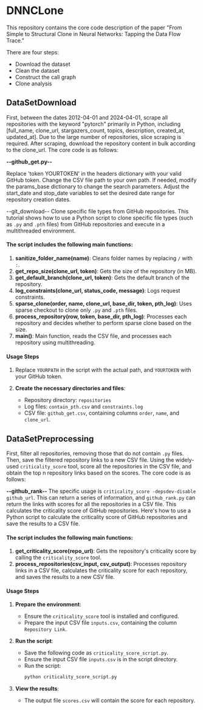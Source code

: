# DNNCLone
This repository contains the core code description of the paper "From Simple to Structural Clone in Neural Networks: Tapping the Data Flow Trace."

There are four steps:
- Download the dataset
- Clean the dataset
- Construct the call graph
- Clone analysis

## DataSetDownload
First, between the dates 2012-04-01 and 2024-04-01, scrape all repositories with the keyword "pytorch" primarily in Python, including [full_name, clone_url, stargazers_count, topics, description, created_at, updated_at]. Due to the large number of repositories, slice scraping is required. After scraping, download the repository content in bulk according to the clone_url. The core code is as follows:

**--github_get.py--**

Replace 'token YOURTOKEN' in the headers dictionary with your valid GitHub token.
Change the CSV file path to your own path.
If needed, modify the params_base dictionary to change the search parameters. Adjust the start_date and stop_date variables to set the desired date range for repository creation dates.

--git_download--
Clone specific file types from GitHub repositories.
This tutorial shows how to use a Python script to clone specific file types (such as `.py` and `.pth` files) from GitHub repositories and execute in a multithreaded environment.

#### The script includes the following main functions:

1. **sanitize_folder_name(name)**: Cleans folder names by replacing `/` with `:`.
2. **get_repo_size(clone_url, token)**: Gets the size of the repository (in MB).
3. **get_default_branch(clone_url, token)**: Gets the default branch of the repository.
4. **log_constraints(clone_url, status_code, message)**: Logs request constraints.
5. **sparse_clone(order, name, clone_url, base_dir, token, pth_log)**: Uses sparse checkout to clone only `.py` and `.pth` files.
6. **process_repository(row, token, base_dir, pth_log)**: Processes each repository and decides whether to perform sparse clone based on the size.
7. **main()**: Main function, reads the CSV file, and processes each repository using multithreading.

#### Usage Steps

1. Replace `YOURPATH` in the script with the actual path, and `YOURTOKEN` with your GitHub token.

2. **Create the necessary directories and files**:
   - Repository directory: `repositories`
   - Log files: `contain_pth.csv` and `constraints.log`
   - CSV file: `github_get.csv`, containing columns `order`, `name`, and `clone_url`.

## DataSetPreprocessing

First, filter all repositories, removing those that do not contain `.py` files. Then, save the filtered repository links to a new CSV file. Using the widely-used `criticality_score` tool, score all the repositories in the CSV file, and obtain the top n repository links based on the scores. The core code is as follows:

**--github_rank--**
The specific usage is `criticality_score -depsdev-disable github_url`. This can return a series of information, and `github_rank.py` can return the links with scores for all the repositories in a CSV file. This calculates the criticality score of GitHub repositories. Here's how to use a Python script to calculate the criticality score of GitHub repositories and save the results to a CSV file.

#### The script includes the following main functions:

1. **get_criticality_score(repo_url)**: Gets the repository's criticality score by calling the `criticality_score` tool.
2. **process_repositories(csv_input, csv_output)**: Processes repository links in a CSV file, calculates the criticality score for each repository, and saves the results to a new CSV file.

#### Usage Steps

1. **Prepare the environment**:
   - Ensure the `criticality_score` tool is installed and configured.
   - Prepare the input CSV file `inputs.csv`, containing the column `Repository Link`.

2. **Run the script**:
   - Save the following code as `criticality_score_script.py`.
   - Ensure the input CSV file `inputs.csv` is in the script directory.
   - Run the script:
     ```sh
     python criticality_score_script.py
     ```

3. **View the results**:
   - The output file `scores.csv` will contain the score for each repository.
